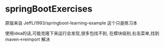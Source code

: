 # springBootExercises

原版来自 JeffLi1993/springboot-learning-example
这个只是练习本


使用idea的话,可能克隆下来运行会发现,很多包找不到,
在模块级别,右击菜单,找到maven->reimport 解决 
